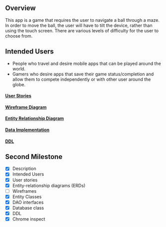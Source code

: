 ## Overview
This app is a game that requires the user to navigate a ball through a maze. In order to move the 
ball, the user will have to tilt the device, rather than using the touch screen. There are various
levels of difficulty for the user to choose from.  


## Intended Users
* People who travel and desire mobile apps that can be played around the world.
* Gamers who desire apps that save their game status/completion and allow them to compete 
independently or with other user around the globe.
 
#### [User Stories](docs/user-stories.md)  
 
#### [Wireframe Diagram](docs/wireframe.md)

#### [Entity Relationship Diagram](docs/erd.md)

#### [Data Implementation](docs/data-implementation.md)

#### [DDL](docs/ddl.md)
 
## Second Milestone
 
* [x] Description
* [x] Intended Users
* [x] User stories
* [x] Entity-relationship diagrams (ERDs)
* [ ] Wireframes
* [x] Entity Classes
* [x] DAO interfaces
* [x] Database class
* [x] DDL
* [x] Chrome inspect
